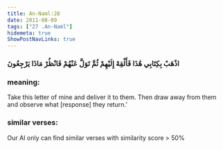 ```yaml
---
title: An-Naml:28
date: 2011-08-09
tags: ["27 .An-Naml"]
hidemeta: true 
ShowPostNavLinks: true 
---
```

### اذْهَبْ بِكِتَابِي هَٰذَا فَأَلْقِهْ إِلَيْهِمْ ثُمَّ تَوَلَّ عَنْهُمْ فَانْظُرْ مَاذَا يَرْجِعُونَ
### meaning: 
Take this letter of mine and deliver it to them. Then draw away from them and observe what [response] they return.’
### similar verses: 

Our AI only can find similar verses with similarity score > 50% 




